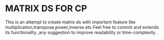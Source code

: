 # MATRIX DS FOR CP
 This is an attempt to create matrix ds with important feature like multiplication,transpose,power,inverse etc.Feel free to commit and extends its functionality ,any suggestion to improve readability or time-complexity .
